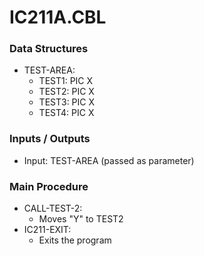 # IC211A.CBL

### Data Structures
- TEST-AREA:
  - TEST1: PIC X
  - TEST2: PIC X
  - TEST3: PIC X
  - TEST4: PIC X

### Inputs / Outputs
- Input: TEST-AREA (passed as parameter)

### Main Procedure
- CALL-TEST-2:
  - Moves "Y" to TEST2
- IC211-EXIT:
  - Exits the program